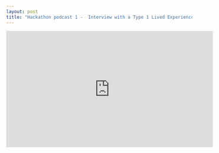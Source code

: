 ```yaml
---
layout: post
title: "Hackathon podcast 1 -  Interview with a Type 1 Lived Experience Person"
---
```


<iframe width="560" height="315" src="https://www.youtube.com/embed/sTPKshaf4wk?si=9SvAooq5ZB-h-i8q" title="YouTube video player" frameborder="0" allow="accelerometer; autoplay; clipboard-write; encrypted-media; gyroscope; picture-in-picture; web-share" referrerpolicy="strict-origin-when-cross-origin" allowfullscreen></iframe>

